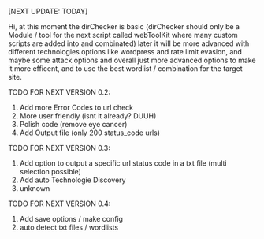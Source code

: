 [NEXT UPDATE: TODAY]

Hi, at this moment the dirChecker is basic (dirChecker should only be a Module / tool for the next script called webToolKit where many custom scripts are added into and combinated)
later it will be more advanced with different technologies options like wordpress
and rate limit evasion, and maybe some attack options
and overall just more advanced options to make it more efficent, and to use the best wordlist / combination for the target site.

















TODO FOR NEXT VERSION 0.2:
1. Add more Error Codes to url check
2. More user friendly (isnt it already? DUUH)
3. Polish code (remove eye cancer)
4. Add Output file (only 200 status_code urls)

TODO FOR NEXT VERSION 0.3:
1. Add option to output a specific url status code in a txt file (multi selection possible)
2. Add auto Technologie Discovery
3. unknown

TODO FOR NEXT VERSION 0.4:
1. Add save options / make config
2. auto detect txt files / wordlists
